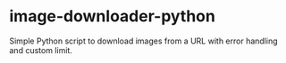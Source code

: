 # image-downloader-python
Simple Python script to download images from a URL with error handling and custom limit.
